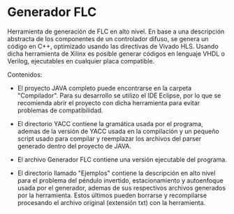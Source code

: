 # Generador FLC

Herramienta de generación de FLC en alto nivel. En base a una descripción abstracta de los componentes de un controlador difuso, se genera un código en C++, optimizado 
usando las directivas de Vivado HLS. Usando dicha herramienta de Xilinx es posible generar códigos en lenguaje VHDL o Verilog, ejecutables en cualquier placa compatible.

Contenidos:
- El proyecto JAVA completo puede encontrarse en la carpeta "Compilador". Para su desarrollo se utilizo el IDE Eclipse, por lo que se recomienda abrir el proyecto con 
dicha herramienta para evitar problemas de compatibilidad.

- El directorio YACC contiene la gramática usada por el programa, ademas de la versión de YACC usada en la compilación y un pequeño script usado para compilar y reemplazar 
los archivos del parser generado dentro del proyecto de JAVA.

- El archivo Generador FLC contiene una versión ejecutable del programa.

- El directorio llamado "Ejemplos" contiene la descripción en alto nivel para el problema del péndulo invertido, estacionamiento y autoenfoque usada por el generador, ademas de sus respectivos
archivos generados por la herramienta. Estos últimos pueden borrarse y recompilarse procesando el archivo original (extensión txt) con la herramienta.
